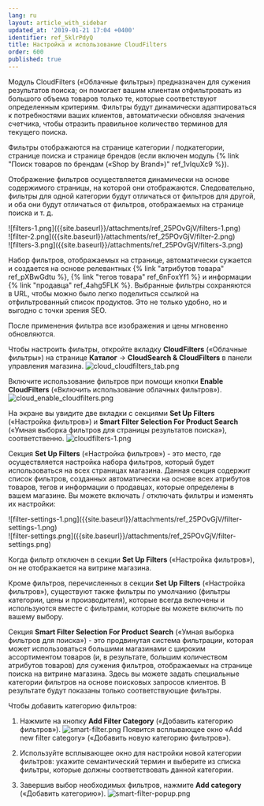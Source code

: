 ```yaml
---
lang: ru
layout: article_with_sidebar
updated_at: '2019-01-21 17:04 +0400'
identifier: ref_5klrPdyQ
title: Настройка и использование CloudFilters
order: 600
published: true
---
```

Модуль CloudFilters («Облачные фильтры») предназначен для сужения результатов поиска; он помогает вашим клиентам отфильтровать из большого объема товаров только те, которые соответствуют определенным критериям. Фильтры будут динамически адаптироваться к потребностями ваших клиентов, автоматически обновляя значения счетчика, чтобы отразить правильное количество терминов для текущего поиска.

Фильтры отображаются на странице категории / подкатегории, странице поиска и странице брендов (если включен модуль {% link "Поиск товаров по брендам («Shop by Brand»)" ref_1vIquXc9 %}).

Отображение фильтров осуществляется динамически на основе содержимого страницы, на которой они отображаются. Следовательно, фильтры для одной категории будут отличаться от фильтров для другой, и оба они будут отличаться от фильтров, отображаемых на странице поиска и т. д.

<div class="ui stackable three column grid">
  <div class="column" markdown="span">![filters-1.png]({{site.baseurl}}/attachments/ref_25POvGjV/filters-1.png)</div>
  <div class="column" markdown="span">![filter-2.png]({{site.baseurl}}/attachments/ref_25POvGjV/filter-2.png)</div>
  <div class="column" markdown="span">![filters-3.png]({{site.baseurl}}/attachments/ref_25POvGjV/filters-3.png)</div>
</div>

Набор фильтров, отображаемых на странице, автоматически сужается и создается на основе релевантных {% link "атрибутов товара" ref_pXBwGdtu %}, {% link "тегов товара" ref_6nFoxYf1 %} и информации {% link "продавца" ref_4ahg5FLK %}. Выбранные фильтры сохраняются в URL, чтобы можно было легко поделиться ссылкой на отфильтрованный список продуктов. Это не только удобно, но и выгодно с точки зрения SEO.

После применения фильтра все изображения и цены мгновенно обновляются.

Чтобы настроить фильтры, откройте вкладку **CloudFilters** («Облачные фильтры») на странице **Каталог** -> **CloudSearch & CloudFilters** в панели управления магазина.
![cloud_cloudfilters_tab.png]({{site.baseurl}}/attachments/ref_5klrPdyQ/cloud_cloudfilters_tab.png)

Включите использование фильтров при помощи кнопки **Enable CloudFilters** («Включить использование облачных фильтров»).
![cloud_enable_cloudfilters.png]({{site.baseurl}}/attachments/ref_5klrPdyQ/cloud_enable_cloudfilters.png)

На экране вы увидите две вкладки с секциями **Set Up Filters** («Настройка фильтров») и **Smart Filter Selection For Product Search** («Умная выборка фильтров для страницы результатов поиска»), соответственно.
![cloudfilters-1.png]({{site.baseurl}}/attachments/ref_25POvGjV/cloudfilters-1.png)

Секция **Set Up Filters** («Настройка фильтров») - это место, где осуществляется настройка набора фильтров, который будет использоваться на всех страницах магазина. Данная секция содержит список фильтров, созданных автоматически на основе всех атрибутов товаров, тегов и информации о продавцах, которые определены в вашем магазине. Вы можете включать / отключать фильтры и изменять их настройки:

<div class="ui stackable two column grid">
  <div class="column" markdown="span">![filter-settings-1.png]({{site.baseurl}}/attachments/ref_25POvGjV/filter-settings-1.png)</div>
  <div class="column" markdown="span">![filter-settings.png]({{site.baseurl}}/attachments/ref_25POvGjV/filter-settings.png)</div>
</div>

Когда фильтр отключен в секции **Set Up Filters** («Настройка фильтров»), он не отображается на витрине магазина. 

Кроме фильтров, перечисленных в секции **Set Up Filters** («Настройка фильтров»), существуют также фильтры по умолчанию (фильтры категории, цены и производителя), которые всегда включены и используются вместе с фильтрами, которые вы можете включить по вашему выбору.

Секция **Smart Filter Selection For Product Search** («Умная выборка фильтров для поиска») - это продвинутая система фильтрации, которая может использоваться большими магазинами с широким ассортиментом товаров (и, в результате, большим количеством атрибутов товаров) для сужения фильтров, отображаемых на странице поиска на витрине магазина. Здесь вы можете задать специальные категории фильтров на основе поисковых запросов клиентов. В результате будут показаны только соответствующие фильтры.

Чтобы добавить категорию фильтров:

1. Нажмите на кнопку **Add Filter Category** («Добавить категорию фильтров»).
![smart-filter.png]({{site.baseurl}}/attachments/ref_25POvGjV/smart-filter.png)
Появится всплывающее окно «Add new filter category» («Добавить новую категорию фильтров»).

2. Используйте всплывающее окно для настройки новой категории фильтров: укажите семантический термин и выберите из списка фильтры, которые должны соответствовать данной категории. 

3. Завершив выбор необходимых фильтров, нажмите **Add category** («Добавить категорию»).
![smart-filter-popup.png]({{site.baseurl}}/attachments/ref_25POvGjV/smart-filter-popup.png)
